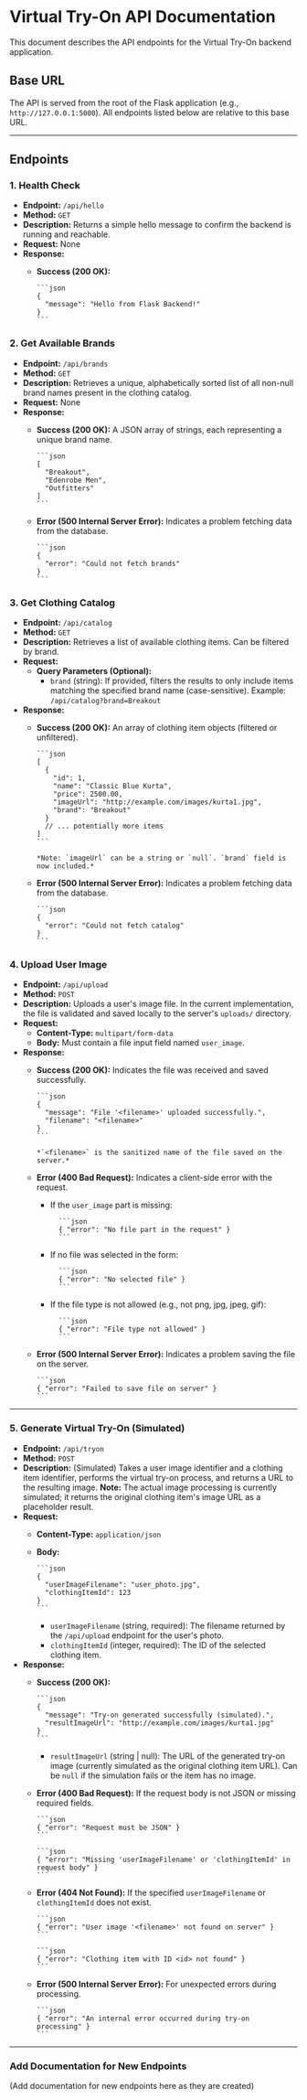 # Virtual Try-On API Documentation

This document describes the API endpoints for the Virtual Try-On backend application.

## Base URL

The API is served from the root of the Flask application (e.g., `http://127.0.0.1:5000`). All endpoints listed below are relative to this base URL.

---

## Endpoints

### 1. Health Check

* **Endpoint:** `/api/hello`
* **Method:** `GET`
* **Description:** Returns a simple hello message to confirm the backend is running and reachable.
* **Request:** None
* **Response:**
  * **Success (200 OK):**

        ```json
        {
          "message": "Hello from Flask Backend!"
        }
        ```

### 2. Get Available Brands

* **Endpoint:** `/api/brands`
* **Method:** `GET`
* **Description:** Retrieves a unique, alphabetically sorted list of all non-null brand names present in the clothing catalog.
* **Request:** None
* **Response:**
  * **Success (200 OK):** A JSON array of strings, each representing a unique brand name.

        ```json
        [
          "Breakout",
          "Edenrobe Men",
          "Outfitters"
        ]
        ```

  * **Error (500 Internal Server Error):** Indicates a problem fetching data from the database.

        ```json
        {
          "error": "Could not fetch brands"
        }
        ```

### 3. Get Clothing Catalog

* **Endpoint:** `/api/catalog`
* **Method:** `GET`
* **Description:** Retrieves a list of available clothing items. Can be filtered by brand.
* **Request:**
  * **Query Parameters (Optional):**
    * `brand` (string): If provided, filters the results to only include items matching the specified brand name (case-sensitive). Example: `/api/catalog?brand=Breakout`
* **Response:**
  * **Success (200 OK):** An array of clothing item objects (filtered or unfiltered).

        ```json
        [
          {
            "id": 1,
            "name": "Classic Blue Kurta",
            "price": 2500.00,
            "imageUrl": "http://example.com/images/kurta1.jpg",
            "brand": "Breakout"
          }
          // ... potentially more items
        ]
        ```

        *Note: `imageUrl` can be a string or `null`. `brand` field is now included.*
  * **Error (500 Internal Server Error):** Indicates a problem fetching data from the database.

        ```json
        {
          "error": "Could not fetch catalog"
        }
        ```

### 4. Upload User Image

* **Endpoint:** `/api/upload`
* **Method:** `POST`
* **Description:** Uploads a user's image file. In the current implementation, the file is validated and saved locally to the server's `uploads/` directory.
* **Request:**
  * **Content-Type:** `multipart/form-data`
  * **Body:** Must contain a file input field named `user_image`.
* **Response:**
  * **Success (200 OK):** Indicates the file was received and saved successfully.

        ```json
        {
          "message": "File '<filename>' uploaded successfully.",
          "filename": "<filename>"
        }
        ```

        *`<filename>` is the sanitized name of the file saved on the server.*
  * **Error (400 Bad Request):** Indicates a client-side error with the request.
    * If the `user_image` part is missing:

            ```json
            { "error": "No file part in the request" }
            ```

    * If no file was selected in the form:

            ```json
            { "error": "No selected file" }
            ```

    * If the file type is not allowed (e.g., not png, jpg, jpeg, gif):

            ```json
            { "error": "File type not allowed" }
            ```

  * **Error (500 Internal Server Error):** Indicates a problem saving the file on the server.

        ```json
        { "error": "Failed to save file on server" }
        ```

---

### 5. Generate Virtual Try-On (Simulated)

* **Endpoint:** `/api/tryon`
* **Method:** `POST`
* **Description:** (Simulated) Takes a user image identifier and a clothing item identifier, performs the virtual try-on process, and returns a URL to the resulting image. **Note:** The actual image processing is currently simulated; it returns the original clothing item's image URL as a placeholder result.
* **Request:**
  * **Content-Type:** `application/json`
  * **Body:**

        ```json
        {
          "userImageFilename": "user_photo.jpg",
          "clothingItemId": 123
        }
        ```

    * `userImageFilename` (string, required): The filename returned by the `/api/upload` endpoint for the user's photo.
    * `clothingItemId` (integer, required): The ID of the selected clothing item.
* **Response:**
  * **Success (200 OK):**

        ```json
        {
          "message": "Try-on generated successfully (simulated).",
          "resultImageUrl": "http://example.com/images/kurta1.jpg"
        }
        ```

    * `resultImageUrl` (string | null): The URL of the generated try-on image (currently simulated as the original clothing item URL). Can be `null` if the simulation fails or the item has no image.
  * **Error (400 Bad Request):** If the request body is not JSON or missing required fields.

        ```json
        { "error": "Request must be JSON" }
        ```

        ```json
        { "error": "Missing 'userImageFilename' or 'clothingItemId' in request body" }
        ```

  * **Error (404 Not Found):** If the specified `userImageFilename` or `clothingItemId` does not exist.

        ```json
        { "error": "User image '<filename>' not found on server" }
        ```

        ```json
        { "error": "Clothing item with ID <id> not found" }
        ```

  * **Error (500 Internal Server Error):** For unexpected errors during processing.

        ```json
        { "error": "An internal error occurred during try-on processing" }
        ```

---

### Add Documentation for New Endpoints

(Add documentation for new endpoints here as they are created)
